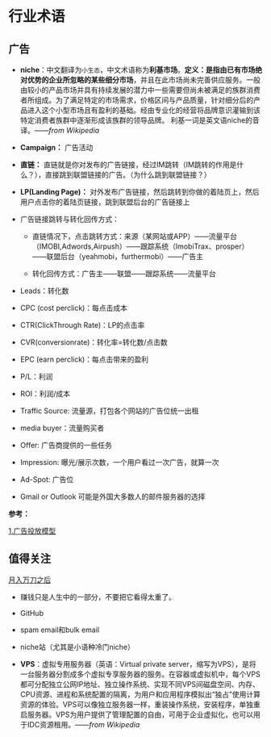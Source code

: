 # 行业术语

## 广告

- **niche**：中文翻译为`小生态`，中文术语称为**利基市场**。**定义：**是指由已有市场绝对优势的企业所忽略的某些**细分市场**，并且在此市场尚未完善供应服务。一般由较小的产品市场并具有持续发展的潜力中一些需要但尚未被满足的族群消费者所组成。为了满足特定的市场需求，价格区间与产品质量，针对细分后的产品进入这个小型市场且有盈利的基础。经由专业化的经营将品牌意识灌输到该特定消费者族群中逐渐形成该族群的领导品牌。 利基一词是英文语niche的音译。*——from Wikipedia*

- **Campaign：** 广告活动

- **直链：** 直链就是你对发布的广告链接，经过IM跳转（IM跳转的作用是什么？），直接跳到联盟链接的广告。（为什么跳到联盟链接？）

- **LP(Landing Page)：** 对外发布广告链接，然后跳转到你做的着陆页上，然后用户点击你的着陆页链接，跳到联盟后台的广告链接上

- 广告链接跳转与转化回传方式：

    - 直链情况下，点击跳转方式：来源（某网站或APP）——流量平台（IMOBI,Adwords,Airpush）——跟踪系统（ImobiTrax、prosper）——联盟后台（yeahmobi，furthermobi）——广告主

    - 转化回传方式：广告主——联盟——跟踪系统——流量平台


- Leads：转化数

- CPC (cost perclick)：每点击成本

- CTR(ClickThrough Rate)：LP的点击率

- CVR(conversionrate)：转化率=转化数/点击数

- EPC (earn perclick)：每点击带来的盈利

- P/L：利润

- ROI：利润/成本

- Traffic Source: 流量源，打包各个网站的广告位统一出租

- media buyer：流量购买者

- Offer: 广告商提供的一些任务

- Impression: 曝光/展示次数，一个用户看过一次广告，就算一次

- Ad-Spot: 广告位

- Gmail or Outlook 可能是外国大多数人的邮件服务器的选择

**参考：**

[1.广告投放模型](https://www.advertcn.com/thread-84874-1-1.html)

## 值得关注

[月入万刀之后](https://zhuanlan.zhihu.com/p/33434285)

- 赚钱只是人生中的一部分，不要把它看得太重了。

- GitHub 

- spam email和bulk email

- niche站（尤其是小语种冷门niche）

- **VPS**：虚拟专用服务器（英语：Virtual private server，缩写为VPS），是将一台服务器分割成多个虚拟专享服务器的服务。在容器或虚拟机中，每个VPS都可分配独立公网IP地址、独立操作系统、实现不同VPS间磁盘空间、内存、CPU资源、进程和系统配置的隔离，为用户和应用程序模拟出“独占”使用计算资源的体验。VPS可以像独立服务器一样，重装操作系统，安装程序，单独重启服务器。VPS为用户提供了管理配置的自由，可用于企业虚拟化，也可以用于IDC资源租用。*——from Wikipedia*